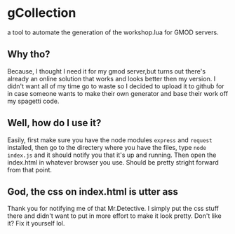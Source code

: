 # gCollection
a tool to automate the generation of the workshop.lua for GMOD servers.

## Why tho?
Because, I thought I need it for my gmod server,but turns out there's already an online solution that works and looks better then my version. I didn't want all of my time go to waste so I decided to upload it to github for in case someone wants to make their own generator and base their work off my spagetti code.

## Well, how do I use it?
Easily, first make sure you have the node modules ``express`` and ``request`` installed, then go to the directery where you have the files, type ``node index.js`` and it should notify you that it's up and running. Then open the index.html in whatever browser you use. Should be pretty stright forward from that point.

## God, the css on index.html is utter ass
Thank you for notifying me of that Mr.Detective. I simply put the css stuff there and didn't want to put in more effort to make it look pretty. Don't like it? Fix it yourself lol.
